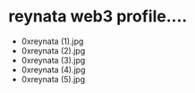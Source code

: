 # reynata web3 profile....
- 0xreynata (1).jpg
- 0xreynata (2).jpg
- 0xreynata (3).jpg
- 0xreynata (4).jpg
- 0xreynata (5).jpg
